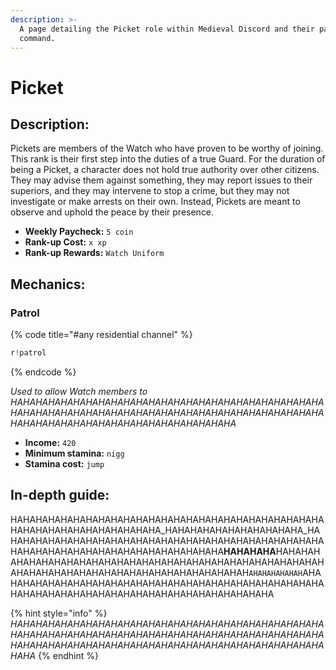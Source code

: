 ```yaml
---
description: >-
  A page detailing the Picket role within Medieval Discord and their patrol
  command.
---
```


# Picket

## Description:

Pickets are members of the Watch who have proven to be worthy of joining. This rank is their first step into the duties of a true Guard. For the duration of being a Picket, a character does not hold true authority over other citizens. They may advise them against something, they may report issues to their superiors, and they may intervene to stop a crime, but they may not investigate or make arrests on their own. Instead, Pickets are meant to observe and uphold the peace by their presence.

* **Weekly Paycheck:** `5 coin`
* **Rank-up Cost:** `x xp`
* **Rank-up Rewards:** `Watch Uniform`

## Mechanics:

### Patrol

{% code title="\#any residential channel" %}
```javascript
r!patrol
```
{% endcode %}

_Used to allow Watch members to HAHAHAHAHAHAHAHAHAHAHAHAHAHAHAHAHAHAHAHAHAHAHAHAHAHAHAHAHAHAHAHAHAHAHAHAHAHAHAHAHAHAHAHAHAHAHAHAHAHAHAHAHAHAHAHAHAHAHAHAHAHAHAHAHAHAHAHA_

* **Income:** `420`
* **Minimum stamina:** `nigg`
* **Stamina cost:** `jump`

## In-depth guide:

HAHAHAHAHAHAHAHAHAHAHAHAHAHAHAHAHAHAHAHAHAHAHAHAHAHAHAHAHAHAHAHAHAHAHAHAHA_HAHAHAHAHAHAHAHAHAHAHA_HAHAHAHAHAHAHAHAHAHAHAHAHAHAHAHAHAHAHAHAHAHAHAHAHAHAHAHAHAHAHAHAHAHAHAHAHAHAHAHAHAHAHA**HAHAHAHA**HAHAHAHAHAHAHAHAHAHAHAHAHAHAHAHAHAHAHAHAHAHAHAHAHAHAHAHAHAHAHAHAHAHAHAHAHAHAHAHAHAHAHAHAHAHAHAH`AHAHAHAHAHAH`AHAHAHAHAHAHAHAHAHAHAHAHAHAHAHAHAHAHAHAHAHAHAHAHAHAHAHAHAHAHAHAHAHAHAHAHAHAHAHAHAHAHAHAHAHAHAHA

{% hint style="info" %}
_HAHAHAHAHAHAHAHAHAHAHAHAHAHAHAHAHAHAHAHAHAHAHAHAHAHAHAHAHAHAHAHAHAHAHAHAHAHAHAHAHAHAHAHAHAHAHAHAHAHAHAHAHAHAHAHAHAHAHAHAHAHAHAHAHAHAHAHAHAHAHAHAHAHAHAHAHA_
{% endhint %}

